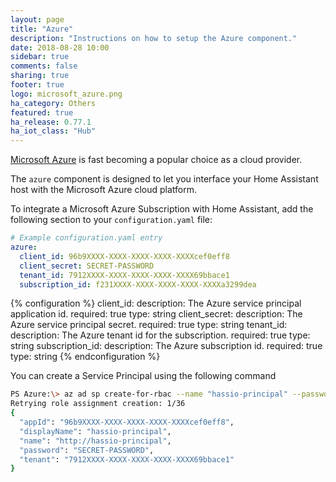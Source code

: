 ```yaml
---
layout: page
title: "Azure"
description: "Instructions on how to setup the Azure component."
date: 2018-08-28 10:00
sidebar: true
comments: false
sharing: true
footer: true
logo: microsoft_azure.png
ha_category: Others
featured: true
ha_release: 0.77.1
ha_iot_class: "Hub"
---
```


[Microsoft Azure](https://azure.microsoft.com) is fast becoming a popular choice as a cloud provider.
 
The `azure` component is designed to let you interface your Home Assistant host with the Microsoft Azure cloud platform.

To integrate a Microsoft Azure Subscription with Home Assistant, add the following section to your `configuration.yaml` file:

```yaml
# Example configuration.yaml entry
azure:
  client_id: 96b9XXXX-XXXX-XXXX-XXXX-XXXXcef0eff8
  client_secret: SECRET-PASSWORD
  tenant_id: 7912XXXX-XXXX-XXXX-XXXX-XXXX69bbace1
  subscription_id: f231XXXX-XXXX-XXXX-XXXX-XXXXa3299dea

```

{% configuration %}
client_id:
  description: The Azure service principal application id.
  required: true
  type: string
client_secret:
  description: The Azure service principal secret.
  required: true
  type: string
tenant_id:
  description: The Azure tenant id for the subscription.
  required: true
  type: string
subscription_id:
  description: The Azure subscription id.
  required: true
  type: string
{% endconfiguration %}


You can create a Service Principal using the following command

```bash
PS Azure:\> az ad sp create-for-rbac --name "hassio-principal" --password "SECRET-PASSWORD"
Retrying role assignment creation: 1/36
{
  "appId": "96b9XXXX-XXXX-XXXX-XXXX-XXXXcef0eff8",
  "displayName": "hassio-principal",
  "name": "http://hassio-principal",
  "password": "SECRET-PASSWORD",
  "tenant": "7912XXXX-XXXX-XXXX-XXXX-XXXX69bbace1"
}
```

